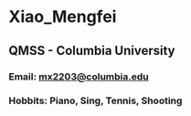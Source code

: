 # Xiao_Mengfei

## QMSS - Columbia University

### Email: mx2203@columbia.edu
### Hobbits: Piano, Sing, Tennis, Shooting

